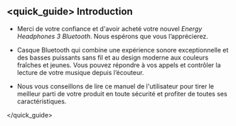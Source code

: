 ## <quick_guide> Introduction

* Merci de votre confiance et d'avoir acheté votre nouvel *Energy Headphones 3 Bluetooth*. Nous espérons que vous l’apprécierez.

* Casque Bluetooth qui combine une expérience sonore exceptionnelle et des basses puissants sans fil et au design moderne aux couleurs fraîches et jeunes. Vous pouvez répondre à vos appels et contrôler la lecture de votre musique depuis l’écouteur.

* Nous vous conseillons de lire ce manuel de l'utilisateur pour tirer le meilleur parti de votre produit en toute sécurité et profiter de toutes ses caractéristiques.

</unique> </quick_guide>
